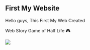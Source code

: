 ## First My Website

<p>Hello guys, This First My Web Created</p>

<p>Web Story Game of Half Life 🎮</p>
<img src="https://github.com/ahmadsyaifuddin-99/Web-Story-Game-1/assets/77381720/53a76d1c-46a4-42cb-9ff2-84405f59ae56"/>
